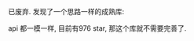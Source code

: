 
已废弃. 发现了一个思路一样的成熟库: [](https://github.com/myclabs/php-enum)

api 都一模一样, 目前有976 star, 那这个库就不需要完善了.



